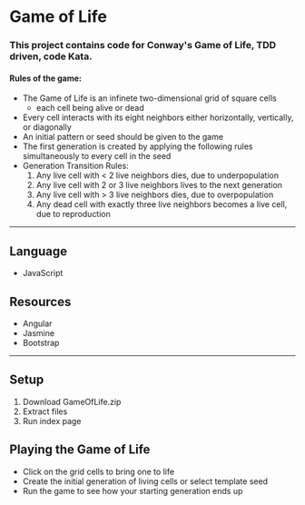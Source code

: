# Game of Life
### This project contains code for Conway's Game of Life, TDD driven, code Kata.
#### Rules of the game:
 * The Game of Life is an infinete two-dimensional grid of square cells
      - each cell being alive or dead
 * Every cell interacts with its eight neighbors either horizontally, vertically, or diagonally
 * An initial pattern or seed should be given to the game
 * The first generation is created by applying the following rules simultaneously to every cell in the seed
 *  Generation Transition Rules:
      1. Any live cell with < 2 live neighbors dies, due to underpopulation
      2. Any live cell with 2 or 3 live neighbors lives to the next generation
      3. Any live cell with > 3 live neighbors dies, due to overpopulation
      4. Any dead cell with exactly three live neighbors becomes a live cell, due to reproduction

---
## Language
* JavaScript

## Resources
* Angular
* Jasmine
* Bootstrap

---
## Setup
1. Download GameOfLife.zip
2. Extract files
3. Run index page

## Playing the Game of Life
* Click on the grid cells to bring one to life
* Create the initial generation of living cells or select template seed
* Run the game to see how your starting generation ends up
